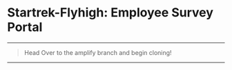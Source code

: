 # Startrek-Flyhigh: Employee Survey Portal


----- 

> Head Over to the amplify branch and begin cloning!


----- 

